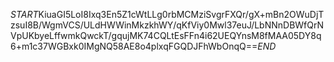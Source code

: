 $START$KiuaGI5LoI8Ixq3En5Z1cWtLLg0rbMCMziSvgrFXQr/gX+mBn2OWuDjTzsuI8B/WgmVCS/ULdHWWinMkzkhWY/qKfViy0Mwl37euJ/LbNNnDBWfQrNVpUKbyeLffwmkQwckT/gqujMK74CQLtEsFFn4i62UEQYnsM8fMAA05DY8q6+m1c37WGBxk0IMgNQ58AE8o4plxqFGQDJFhWbOnqQ==$END$